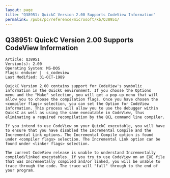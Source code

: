 ```yaml
---
layout: page
title: "Q38951: QuickC Version 2.00 Supports CodeView Information"
permalink: /pubs/pc/reference/microsoft/kb/Q38951/
---
```


## Q38951: QuickC Version 2.00 Supports CodeView Information

	Article: Q38951
	Version(s): 2.00
	Operating System: MS-DOS
	Flags: enduser |  s_codeview
	Last Modified: 31-OCT-1989
	
	QuickC Version 2.00 contains support for CodeView's symbolic
	information in the QuickC environment. If you choose the Options
	menu and the "Make" selection, you will get a pop-up menu that will
	allow you to choose the compilation flags. Once you have chosen the
	<compiler flags> selection, you can set the Option for CodeView
	information. This process will allow you to use the debugger within
	QuickC as well as using the same executable in CodeView, thus
	eliminating a required recompilation by the QCL command line compiler.
	
	If you intend to use CodeView on your QuickC executable, you will have
	to ensure that you have disabled the Incremental Compile and the
	Incremental Link options. The Incremental Compile option is found
	under <compiler flags> selection. The Incremental Link option can be
	found under <linker flags> selection.
	
	The current CodeView release is unable to understand Incrementally
	compiled/linked executables. If you try to use CodeView on an EXE file
	that was Incrementally compiled and/or linked, you will be unable to
	trace through the code. The trace will "fall" through to the end of
	your program.
